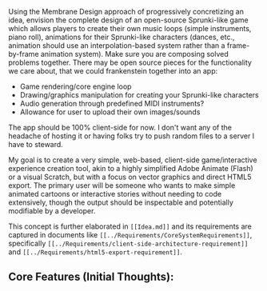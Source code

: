 Using the Membrane Design approach of progressively concretizing an idea, envision the complete design of an open-source Sprunki-like game which allows players to create their own music loops (simple instruments, piano roll), animations for their Sprunki-like characters (dances, etc., animation should use an interpolation-based system rather than a frame-by-frame animation system). Make sure you are composing solved problems together. There may be open source pieces for the functionality we care about, that we could frankenstein together into an app:
- Game rendering/core engine loop
- Drawing/graphics manipulation for creating your Sprunki-like characters
- Audio generation through predefined MIDI instruments?
- Allowance for user to upload their own images/sounds

The app should be 100% client-side for now. I don't want any of the headache of hosting it or having folks try to push random files to a server I have to steward.

My goal is to create a very simple, web-based, client-side game/interactive experience creation tool, akin to a highly simplified Adobe Animate (Flash) or a visual Scratch, but with a focus on vector graphics and direct HTML5 export. The primary user will be someone who wants to make simple animated cartoons or interactive stories without needing to code extensively, though the output should be inspectable and potentially modifiable by a developer.

This concept is further elaborated in `[[Idea.md]]` and its requirements are captured in documents like `[[../Requirements/CoreSystemRequirements]]`, specifically `[[../Requirements/client-side-architecture-requirement]]` and `[[../Requirements/html5-export-requirement]]`.

## Core Features (Initial Thoughts):
